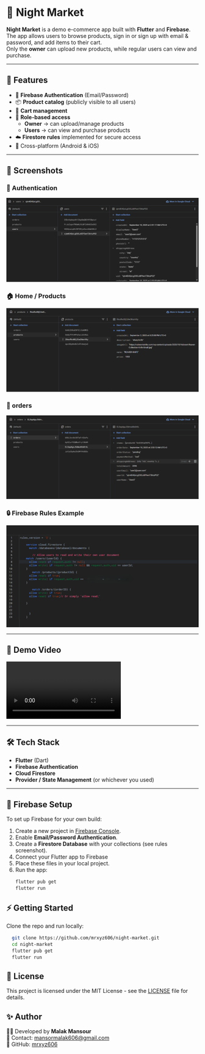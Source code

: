 # 🌙 Night Market

**Night Market** is a demo e-commerce app built with **Flutter** and **Firebase**.  
The app allows users to browse products, sign in or sign up with email & password, and add items to their cart.  
Only the **owner** can upload new products, while regular users can view and purchase.

---

## 🚀 Features
- 🔑 **Firebase Authentication** (Email/Password)  
- 📦 **Product catalog** (publicly visible to all users)  
- 🛒 **Cart management**  
- 👤 **Role-based access**  
  - **Owner** → can upload/manage products  
  - **Users** → can view and purchase products  
- ☁️ **Firestore rules** implemented for secure access  
- 📱 Cross-platform (Android & iOS)

---

## 📸 Screenshots

### 🔐 Authentication
![Login](assets/login.png)

### 🏠 Home / Products
![Products](assets/home.png)

### 🛒 orders
![Cart](assets/orders.png)

### 🔒 Firebase Rules Example
![Rules](assets/rules.png)

---

## 🎥 Demo Video
![demo](assets/night%20market%20.mp4)

---

## 🛠️ Tech Stack
- **Flutter** (Dart)  
- **Firebase Authentication**  
- **Cloud Firestore**  
- **Provider / State Management** (or whichever you used)  

---

## 🔑 Firebase Setup


To set up Firebase for your own build:
1. Create a new project in [Firebase Console](https://console.firebase.google.com/).  
2. Enable **Email/Password Authentication**.  
3. Create a **Firestore Database** with your collections (see rules screenshot).  
4. Connect your Flutter app to Firebase
5. Place these files in your local project.  
6. Run the app:
   ```bash
   flutter pub get
   flutter run
## ⚡ Getting Started
Clone the repo and run locally:
```bash
  git clone https://github.com/mrxyz606/night-market.git
  cd night-market
  flutter pub get
  flutter run

```



## 📜 License
This project is licensed under the MIT License - see the [LICENSE](LICENSE) file for details.



## ✨ Author
👩‍💻 Developed by **Malak Mansour**  
📧 Contact: [mansormalak606@gmail.com](mailto:mansormalak606@gmail.com)  
🔗 GitHub: [mrxyz606](https://github.com/mrxyz606)  

